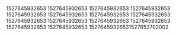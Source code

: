 1527645932653
1527645932653
1527645932653
1527645932653
1527645932653
1527645932653
1527645932653
1527645932653
1527645932653
1527645932653
1527645932653
1527645932653
1527645932653
1527645932653
15276459326531527652702002